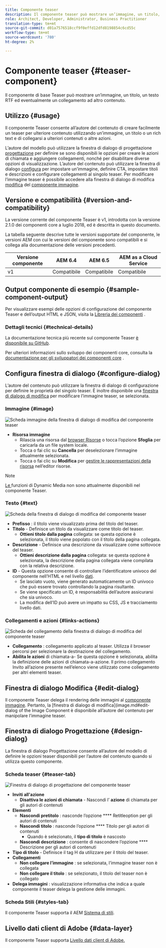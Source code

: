 ```yaml
---
title: Componente teaser
description: Il componente teaser può mostrare un’immagine, un titolo, un testo RTF ed eventualmente un collegamento ad altri contenuti.
role: Architect, Developer, Administrator, Business Practitioner
translation-type: tm+mt
source-git-commit: d01a7576518ccf9f0effd12dfd8198854c6cd55c
workflow-type: tm+mt
source-wordcount: '780'
ht-degree: 2%

---
```



# Componente teaser {#teaser-component}

Il componente di base Teaser può mostrare un’immagine, un titolo, un testo RTF ed eventualmente un collegamento ad altro contenuto.

## Utilizzo {#usage}

Il componente Teaser consente all’autore del contenuto di creare facilmente un teaser per ulteriore contenuto utilizzando un’immagine, un titolo o un rich text e di collegarsi a ulteriori contenuti o altre azioni.

L’autore del modello può utilizzare la finestra di dialogo di progettazione [progettazione](#design-dialog) per definire se sono disponibili le opzioni per creare le azioni di chiamata e aggiungere collegamenti, nonché per disabilitare diverse opzioni di visualizzazione. L’autore del contenuto può utilizzare la finestra di dialogo [configura](#configure-dialog) per impostare un’immagine, definire CTA, impostare titoli e descrizioni e configurare collegamenti al singolo teaser. Per modificare l’immagine teaser è possibile accedere alla finestra di dialogo di modifica [modifica](image.md#edit-dialog) del [componente immagine](image.md).

## Versione e compatibilità {#version-and-compatibility}

La versione corrente del componente Teaser è v1, introdotta con la versione 2.1.0 dei componenti core a luglio 2018, ed è descritta in questo documento.

La tabella seguente descrive tutte le versioni supportate del componente, le versioni AEM con cui le versioni del componente sono compatibili e si collega alla documentazione delle versioni precedenti.

| Versione componente | AEM 6.4 | AEM 6.5 | AEM as a Cloud Service |
|---|---|---|---|
| v1 | Compatibile | Compatibile | Compatibile |

## Output componente di esempio {#sample-component-output}

Per visualizzare esempi delle opzioni di configurazione del componente Teaser e dell’output HTML e JSON, visita la [Libreria dei componenti](https://adobe.com/go/aem_cmp_library_teaser) .

### Dettagli tecnici {#technical-details}

La documentazione tecnica più recente sul componente Teaser [è disponibile su GitHub](https://adobe.com/go/aem_cmp_tech_teaser_v1).

Per ulteriori informazioni sullo sviluppo dei componenti core, consulta la [documentazione per gli sviluppatori dei componenti core](/help/developing/overview.md) .

## Configura finestra di dialogo {#configure-dialog}

L’autore del contenuto può utilizzare la finestra di dialogo di configurazione per definire le proprietà del singolo teaser. È inoltre disponibile una [finestra di dialogo di modifica](#edit-dialog) per modificare l’immagine teaser, se selezionata.

### Immagine {#image}

![Scheda immagine della finestra di dialogo di modifica del componente teaser](/help/assets/teaser-edit-image.png)

* **Risorsa immagine**
   * Rilascia una risorsa dal [browser Risorse](https://docs.adobe.com/content/help/en/experience-manager-cloud-service/sites/authoring/fundamentals/environment-tools.html) o tocca l’opzione **Sfoglia** per caricarla da un file system locale.
   * Tocca o fai clic su **Cancella** per deselezionare l’immagine attualmente selezionata.
   * Tocca o fai clic su **Modifica** per [gestire le rappresentazioni della risorsa](https://docs.adobe.com/content/help/en/experience-manager-cloud-service/assets/manage/manage-digital-assets.html) nell’editor risorse.

>[!NOTE]
>
>[Le ](image.md#dynamic-media) funzioni di Dynamic Media non sono attualmente disponibili nel componente Teaser.

### Testo {#text}

![Scheda della finestra di dialogo di modifica del componente teaser](/help/assets/teaser-edit-text.png)

* **Prefisso** : il titolo viene visualizzato prima del titolo del teaser.
* **Titolo**  - Definisce un titolo da visualizzare come titolo del teaser.
   * **Ottieni titolo dalla pagina**  collegata: se questa opzione è selezionata, il titolo viene popolato con il titolo della pagina collegata.
* **Descrizione**  - Definisce una descrizione da visualizzare come sottovoce del teaser.
   * **Ottieni descrizione dalla pagina**  collegata: se questa opzione è selezionata, la descrizione della pagina collegata viene compilata con la relativa descrizione.
* **ID**  - Questa opzione consente di controllare l’identificatore univoco del componente nell’HTML e nel livello  [dati](/help/developing/data-layer/overview.md).
   * Se lasciato vuoto, viene generato automaticamente un ID univoco che può essere trovato controllando la pagina risultante.
   * Se viene specificato un ID, è responsabilità dell’autore assicurarsi che sia univoco.
   * La modifica dell’ID può avere un impatto su CSS, JS e tracciamento livello dati.

### Collegamenti e azioni {#links-actions}

![Scheda del collegamento della finestra di dialogo di modifica del componente teaser](/help/assets/teaser-edit-link.png)

* **Collegamento** : collegamento applicato al teaser. Utilizza il browser percorsi per selezionare la destinazione del collegamento.
* **Abilita le azioni**  di chiamata-a- Se questa opzione è selezionata, abilita la definizione delle azioni di chiamata-a-azione. Il primo collegamento Invito all’azione presente nell’elenco viene utilizzato come collegamento per altri elementi teaser.

## Finestra di dialogo Modifica {#edit-dialog}

Il componente Teaser delega il rendering delle immagini al [componente immagine](image.md). Pertanto, la [finestra di dialogo di modifica](image.md#edit-dialog of the Image Component è disponibile all’autore del contenuto per manipolare l’immagine teaser.

## Finestra di dialogo Progettazione {#design-dialog}

La finestra di dialogo Progettazione consente all’autore del modello di definire le opzioni teaser disponibili per l’autore del contenuto quando si utilizza questo componente.

### Scheda teaser {#teaser-tab}

![Finestra di dialogo di progettazione del componente teaser](/help/assets/teaser-design.png)

* **Inviti all&#39;azione**
   * **Disattiva le azioni di chiamata**  - Nascondi l’ **azione** di chiamata per gli autori di contenuti
* **Elementi**
   * **Nascondi pretitolo** : nasconde l’opzione  **** Retitleoption per gli autori di contenuti
   * **Nascondi titolo** : nasconde l’opzione  **** Titolo per gli autori di contenuti
      * Quando è selezionato, il **tipo di titolo** è nascosto
   * **Nascondi descrizione** : consente di nascondere l’opzione  **** Descrizione per gli autori di contenuti
* **Tipo di titolo**  - Definisce il tag H da utilizzare per il titolo del teaser.
* **Collegamenti**
   * **Non collegare l’immagine** : se selezionata, l’immagine teaser non è collegata
   * **Non collegare il titolo** : se selezionato, il titolo del teaser non è collegato
* **Delega immagini** : visualizzazione informativa che indica a quale componente il teaser delega la gestione delle immagini.

### Scheda Stili {#styles-tab}

Il componente Teaser supporta il AEM [Sistema di stili](/help/get-started/authoring.md#component-styling).

## Livello dati client di Adobe {#data-layer}

Il componente Teaser supporta [Livello dati client di Adobe.](/help/developing/data-layer/overview.md)
